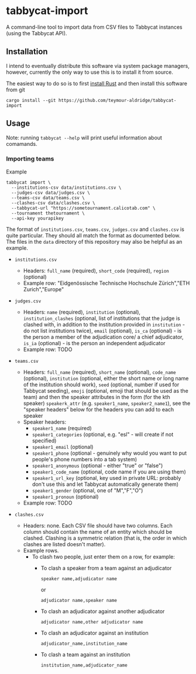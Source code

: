 # tabbycat-import

A command-line tool to import data from CSV files to Tabbycat instances (using
the Tabbycat API).

## Installation

I intend to eventually distribute this software via system package managers,
however, currently the only way to use this is to install it from source.

The easiest way to do so is to first
[install Rust](https://www.rust-lang.org/tools/install) and then install this
software from git

```
cargo install --git https://github.com/teymour-aldridge/tabbycat-import
```

## Usage

Note: running `tabbycat --help` will print useful information about comamands.

### Importing teams

Example

```
tabbycat import \
  --institutions-csv data/institutions.csv \
  --judges-csv data/judges.csv \
  --teams-csv data/teams.csv \
  --clashes-csv data/clashes.csv \
  --tabbycat-url "https://sometournament.calicotab.com" \
  --tournament thetournament \
  --api-key yourapikey
```

The format of `institutions.csv`, `teams.csv`, `judges.csv` and `clashes.csv`
is quite particular. They should all match the format as documented below. The
files in the `data` directory of this repository may also be helpful as an
example.

- `institutions.csv`
  - Headers: `full_name` (required), `short_code` (required), `region`
    (optional)
  - Example row: "Eidgenössische Technische Hochschule Zürich","ETH Zurich","Europe"

- `judges.csv`
  - Headers: `name` (required), `institution` (optional), `institution_clashes`
    (optional, list of institutions that the judge is clashed with,
    in addition to the institution provided in `institution` - do not
    list institutions twice), `email` (optional), `is_ca` (optional) - is the person a member of the adjudication core/
    a chief adjudicator, `is_ia` (optional) - is the person an
    independent adjudicator
  - Example row: TODO

- `teams.csv`
  - Headers: `full_name` (required), `short_name` (optional), `code_name`
    (optional), `institution` (optional, either the short name or
    long name of the institution should work), `seed` (optional,
    number if used for Tabbycat seeding), `emoji` (optional, emoji
    that should be used as the team)
    and then the speaker attributes
    in the form (for the kth speaker) `speakerk_attr`
    (e.g. `speaker1_name`, `speaker2_name1`), see the
    "speaker headers" below for the headers you can add to each
    speaker
  - Speaker headers:
    - `speaker1_name` (required)
    - `speaker1_categories` (optional, e.g. "esl" - will create if not specified)
    - `speaker1_email` (optional)
    - `speaker1_phone` (optional - genuinely why would you want to put
      people's phone numbers into a tab
      system)
    - `speaker1_anonymous` (optional - either "true" or "false")
    - `speaker1_code_name` (optional, code name if you are using them)
    - `speaker1_url_key` (optional, key used in private URL: probably don't use
      this and let Tabbycat automatically generate them)
    - `speaker1_gender` (optional, one of "M","F","O")
    - `speaker1_pronoun` (optional)
  - Example row: TODO

- `clashes.csv`
  - Headers: none. Each CSV file should have two columns. Each column should
    contain the name of an entity which should be clashed. Clashing is a
    symmetric relation (that is, the order in which clashes are listed doesn't
    matter).
  - Example rows.
    - To clash two people, just enter them on a row, for example:
      - To clash a speaker from a team against an adjudicator

        ```
        speaker name,adjudicator name
        ```

        or

        ```
        adjudicator name,speaker name
        ```

      - To clash an adjudicator against another adjudicator
        ```
        adjudicator name,other adjudicator name
        ```
      - To clash an adjudicator against an institution
        ```
        adjudicator_name,institution_name
        ```
      - To clash a team against an institution
        ```
        institution_name,adjudicator_name
        ```
